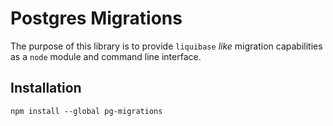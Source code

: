 # Postgres Migrations

The purpose of this library is to provide `liquibase` *like* migration capabilities as a `node` module and command line interface.

## Installation

```
npm install --global pg-migrations
```
